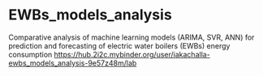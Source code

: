 # EWBs_models_analysis
Comparative analysis of machine learning models (ARIMA, SVR, ANN) for  prediction and forecasting of electric water boilers (EWBs) energy consumption
https://hub.2i2c.mybinder.org/user/iakachalla-ewbs_models_analysis-9e57z48m/lab
